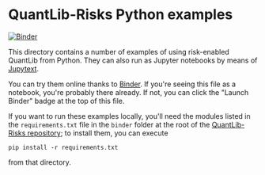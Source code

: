 # QuantLib-Risks Python examples

[![Binder](https://mybinder.org/badge_logo.svg)](https://mybinder.org/v2/gh/auto-differentiation/QuantLib-Risks/main?labpath=Python%2Fexamples)

This directory contains a number of examples of using risk-enabled QuantLib from
Python.  They can also run as Jupyter notebooks by means of
[Jupytext](https://jupytext.readthedocs.io/).

You can try them online thanks to [Binder](https://mybinder.org/).
If you're seeing this file as a notebook, you're probably there already.
If not, you can click the "Launch Binder" badge at the top of this file.

If you want to run these examples locally, you'll need the modules listed in the
`requirements.txt` file in the `binder` folder at the root of the [QuantLib-Risks
repository](https://github.com/auto-differentiation/QuantLib-Risks); to install
them, you can execute

    pip install -r requirements.txt

from that directory.
